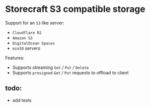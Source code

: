 # Storecraft S3 compatible storage

Support for an `S3` like server:
- `Cloudflare R2`
- `Amazon S3`
- `DigitalOcean Spaces`
- `minIO` servers

Features:
- Supports streaming `Get` / `Put` / `Delete`
- Supports `presigned` `Get` / `Put` requests to offload to client

## todo:
- add tests